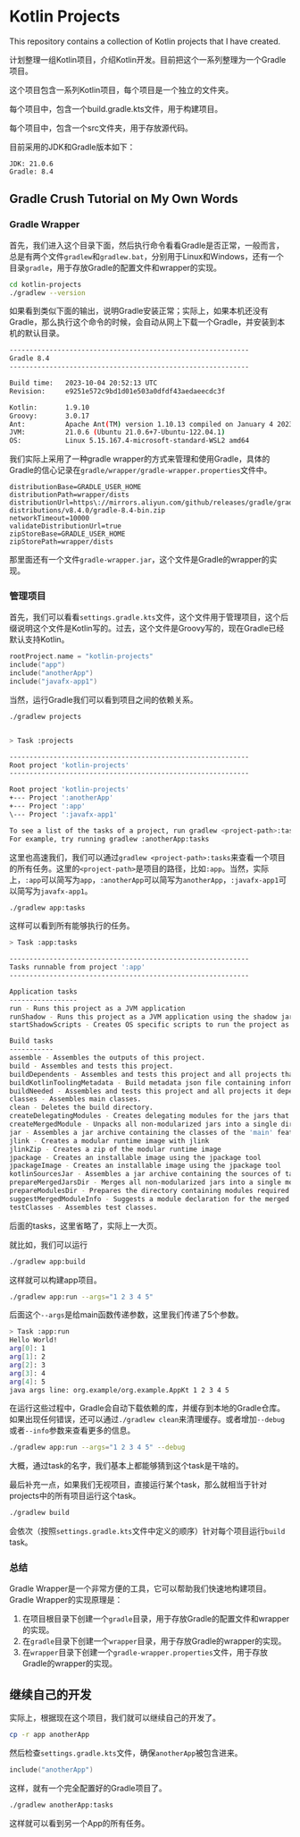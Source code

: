 # Kotlin Projects

This repository contains a collection of Kotlin projects that I have created.

计划整理一组Kotlin项目，介绍Kotlin开发。目前把这个一系列整理为一个Gradle项目。

这个项目包含一系列Kotlin项目，每个项目是一个独立的文件夹。

每个项目中，包含一个build.gradle.kts文件，用于构建项目。

每个项目中，包含一个src文件夹，用于存放源代码。

目前采用的JDK和Gradle版本如下：

```quote
JDK: 21.0.6
Gradle: 8.4
```

## Gradle Crush Tutorial on My Own Words

### Gradle Wrapper

首先，我们进入这个目录下面，然后执行命令看看Gradle是否正常，一般而言，总是有两个文件`gradlew`和`gradlew.bat`，分别用于Linux和Windows，还有一个目录`gradle`，用于存放Gradle的配置文件和wrapper的实现。

```bash
cd kotlin-projects
./gradlew --version
```

如果看到类似下面的输出，说明Gradle安装正常；实际上，如果本机还没有Gradle，那么执行这个命令的时候，会自动从网上下载一个Gradle，并安装到本机的默认目录。

```bash
------------------------------------------------------------
Gradle 8.4
------------------------------------------------------------

Build time:   2023-10-04 20:52:13 UTC
Revision:     e9251e572c9bd1d01e503a0dfdf43aedaeecdc3f

Kotlin:       1.9.10
Groovy:       3.0.17
Ant:          Apache Ant(TM) version 1.10.13 compiled on January 4 2023
JVM:          21.0.6 (Ubuntu 21.0.6+7-Ubuntu-122.04.1)
OS:           Linux 5.15.167.4-microsoft-standard-WSL2 amd64
```

我们实际上采用了一种gradle wrapper的方式来管理和使用Gradle，具体的Gradle的信心记录在`gradle/wrapper/gradle-wrapper.properties`文件中。

```quote
distributionBase=GRADLE_USER_HOME
distributionPath=wrapper/dists
distributionUrl=https\://mirrors.aliyun.com/github/releases/gradle/gradle-distributions/v8.4.0/gradle-8.4-bin.zip
networkTimeout=10000
validateDistributionUrl=true
zipStoreBase=GRADLE_USER_HOME
zipStorePath=wrapper/dists
```

那里面还有一个文件`gradle-wrapper.jar`，这个文件是Gradle的wrapper的实现。

### 管理项目

首先，我们可以看看`settings.gradle.kts`文件，这个文件用于管理项目，这个后缀说明这个文件是Kotlin写的。过去，这个文件是Groovy写的，现在Gradle已经默认支持Kotlin。

```kotlin
rootProject.name = "kotlin-projects"
include("app")
include("anotherApp")
include("javafx-app1")
```

当然，运行Gradle我们可以看到项目之间的依赖关系。

```bash
./gradlew projects


> Task :projects

------------------------------------------------------------
Root project 'kotlin-projects'
------------------------------------------------------------

Root project 'kotlin-projects'
+--- Project ':anotherApp'
+--- Project ':app'
\--- Project ':javafx-app1'

To see a list of the tasks of a project, run gradlew <project-path>:tasks
For example, try running gradlew :anotherApp:tasks
```

这里也高速我们，我们可以通过`gradlew <project-path>:tasks`来查看一个项目的所有任务。这里的`<project-path>`是项目的路径，比如`:app`。当然，实际上，`:app`可以简写为`app`，`:anotherApp`可以简写为`anotherApp`，`:javafx-app1`可以简写为`javafx-app1`。

```bash
./gradlew app:tasks
```

这样可以看到所有能够执行的任务。

```bash
> Task :app:tasks

------------------------------------------------------------
Tasks runnable from project ':app'
------------------------------------------------------------

Application tasks
-----------------
run - Runs this project as a JVM application
runShadow - Runs this project as a JVM application using the shadow jar
startShadowScripts - Creates OS specific scripts to run the project as a JVM application using the shadow jar

Build tasks
-----------
assemble - Assembles the outputs of this project.
build - Assembles and tests this project.
buildDependents - Assembles and tests this project and all projects that depend on it.
buildKotlinToolingMetadata - Build metadata json file containing information about the used Kotlin tooling
buildNeeded - Assembles and tests this project and all projects it depends on.
classes - Assembles main classes.
clean - Deletes the build directory.
createDelegatingModules - Creates delegating modules for the jars that have been merged into a single module
createMergedModule - Unpacks all non-modularized jars into a single directory
jar - Assembles a jar archive containing the classes of the 'main' feature.
jlink - Creates a modular runtime image with jlink
jlinkZip - Creates a zip of the modular runtime image
jpackage - Creates an installable image using the jpackage tool
jpackageImage - Creates an installable image using the jpackage tool
kotlinSourcesJar - Assembles a jar archive containing the sources of target 'kotlin'.
prepareMergedJarsDir - Merges all non-modularized jars into a single module
prepareModulesDir - Prepares the directory containing modules required by the application
suggestMergedModuleInfo - Suggests a module declaration for the merged module
testClasses - Assembles test classes.
```

后面的tasks，这里省略了，实际上一大页。

就比如，我们可以运行

```bash
./gradlew app:build
```

这样就可以构建app项目。

```bash
./gradlew app:run --args="1 2 3 4 5"
```

后面这个`--args`是给main函数传递参数，这里我们传递了5个参数。

```bash
> Task :app:run
Hello World!
arg[0]: 1
arg[1]: 2
arg[2]: 3
arg[3]: 4
arg[4]: 5
java args line: org.example/org.example.AppKt 1 2 3 4 5
```

在运行这些过程中，Gradle会自动下载依赖的库，并缓存到本地的Gradle仓库。如果出现任何错误，还可以通过`./gradlew clean`来清理缓存。或者增加`--debug`或者`--info`参数来查看更多的信息。

```bash
./gradlew app:run --args="1 2 3 4 5" --debug
```

大概，通过task的名字，我们基本上都能够猜到这个task是干啥的。

最后补充一点，如果我们无视项目，直接运行某个task，那么就相当于针对projects中的所有项目运行这个task。

```bash
./gradlew build
```

会依次（按照`settings.gradle.kts`文件中定义的顺序）针对每个项目运行`build` task。

### 总结

Gradle Wrapper是一个非常方便的工具，它可以帮助我们快速地构建项目。Gradle Wrapper的实现原理是：

1. 在项目根目录下创建一个`gradle`目录，用于存放Gradle的配置文件和wrapper的实现。
2. 在`gradle`目录下创建一个`wrapper`目录，用于存放Gradle的wrapper的实现。
3. 在`wrapper`目录下创建一个`gradle-wrapper.properties`文件，用于存放Gradle的wrapper的实现。

## 继续自己的开发

实际上，根据现在这个项目，我们就可以继续自己的开发了。

```bash
cp -r app anotherApp
```

然后检查`settings.gradle.kts`文件，确保`anotherApp`被包含进来。

```kotlin
include("anotherApp")
```

这样，就有一个完全配置好的Gradle项目了。

```bash
./gradlew anotherApp:tasks
```

这样就可以看到另一个App的所有任务。
